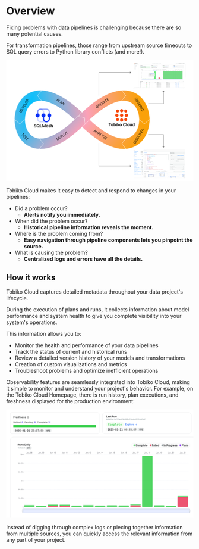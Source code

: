 # Overview

Fixing problems with data pipelines is challenging because there are so many potential causes.

For transformation pipelines, those range from upstream source timeouts to SQL query errors to Python library conflicts (and more!).

![Data Ops Observability](./overview/data-ops-light.png)

Tobiko Cloud makes it easy to detect and respond to changes in your pipelines:

- Did a problem occur? 
    - **Alerts notify you immediately.**
- When did the problem occur? 
    - **Historical pipeline information reveals the moment.**
-  Where is the problem coming from? 
    - **Easy navigation through pipeline components lets you pinpoint the source.**
-  What is causing the problem? 
    - **Centralized logs and errors have all the details.**

## How it works

Tobiko Cloud captures detailed metadata throughout your data project's lifecycle.

During the execution of plans and runs, it collects information about model performance and system health to give you complete visibility into your system's operations.

This information allows you to:

- Monitor the health and performance of your data pipelines
- Track the status of current and historical runs
- Review a detailed version history of your models and transformations
- Creation of custom visualizations and metrics
- Troubleshoot problems and optimize inefficient operations

Observability features are seamlessly integrated into Tobiko Cloud, making it simple to monitor and understand your project's behavior. For example, on the Tobiko Cloud Homepage, there is run history, plan executions, and freshness displayed for the production environment: 

![Observability on the Homepage](./overview/observability_section_home.png)

Instead of digging through complex logs or piecing together information from multiple sources, you can quickly access the relevant information from any part of your project.

<!---
Learn more about Tobiko Cloud Observability features on these pages:

- [`prod` environment](prod_environment.md) health and recent activity 
- [Development environment](development_environment.md) differences from `prod` and recent activity
- [Plan](plan.md) status and detailed model execution data
- [Run](run.md) status and detailed model execution data
- [Model](model.md) status and version history
- [Dashboards](measures_dashboards.md) and custom visualizations of observability data
-->